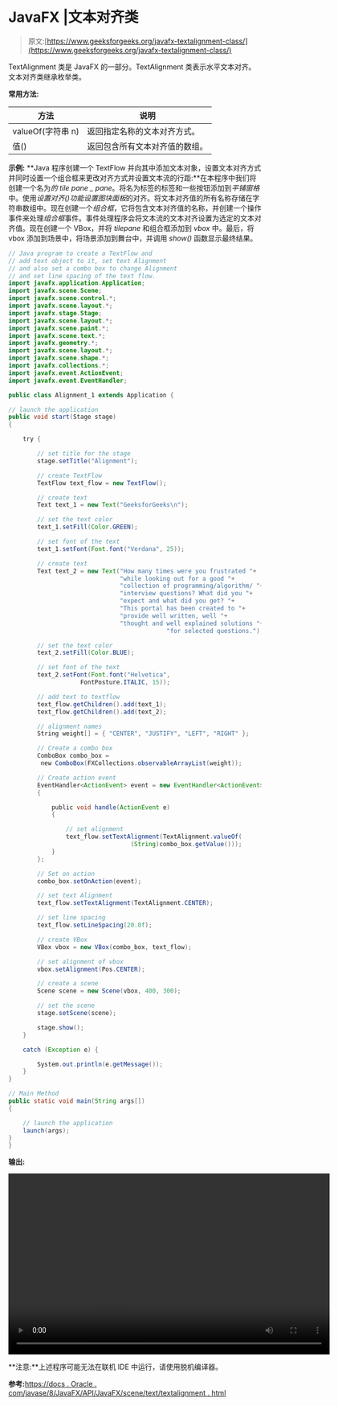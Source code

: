 # JavaFX |文本对齐类

> 原文:[https://www.geeksforgeeks.org/javafx-textalignment-class/](https://www.geeksforgeeks.org/javafx-textalignment-class/)

TextAlignment 类是 JavaFX 的一部分。TextAlignment 类表示水平文本对齐。文本对齐类继承枚举类。

**常用方法:**

| 方法 | 说明 |
| --- | --- |
| valueOf(字符串 n) | 返回指定名称的文本对齐方式。 |
| 值() | 返回包含所有文本对齐值的数组。 |

**示例:** **Java 程序创建一个 TextFlow 并向其中添加文本对象，设置文本对齐方式并同时设置一个组合框来更改对齐方式并设置文本流的行距:**在本程序中我们将创建一个名为*的 tile pane _ pane*。将名为标签的标签和一些按钮添加到*平铺窗格*中。使用*设置对齐()*功能设置*图块面板*的对齐。将文本对齐值的所有名称存储在字符串数组中。现在创建一个*组合框*，它将包含文本对齐值的名称，并创建一个操作事件来处理*组合框*事件。事件处理程序会将文本流的文本对齐设置为选定的文本对齐值。现在创建一个 VBox，并将 *tilepane* 和组合框添加到 *vbox* 中。最后，将 vbox 添加到场景中，将场景添加到舞台中，并调用 *show()* 函数显示最终结果。

```java
// Java program to create a TextFlow and
// add text object to it, set text Alignment
// and also set a combo box to change Alignment
// and set line spacing of the text flow.
import javafx.application.Application;
import javafx.scene.Scene;
import javafx.scene.control.*;
import javafx.scene.layout.*;
import javafx.stage.Stage;
import javafx.scene.layout.*;
import javafx.scene.paint.*;
import javafx.scene.text.*;
import javafx.geometry.*;
import javafx.scene.layout.*;
import javafx.scene.shape.*;
import javafx.collections.*;
import javafx.event.ActionEvent;
import javafx.event.EventHandler;

public class Alignment_1 extends Application {

// launch the application
public void start(Stage stage)
{

    try {

        // set title for the stage
        stage.setTitle("Alignment");

        // create TextFlow
        TextFlow text_flow = new TextFlow();

        // create text
        Text text_1 = new Text("GeeksforGeeks\n");

        // set the text color
        text_1.setFill(Color.GREEN);

        // set font of the text
        text_1.setFont(Font.font("Verdana", 25));

        // create text
        Text text_2 = new Text("How many times were you frustrated "+ 
                               "while looking out for a good "+
                               "collection of programming/algorithm/ "+
                               "interview questions? What did you "+ 
                               "expect and what did you get? "+ 
                               "This portal has been created to "+ 
                               "provide well written, well "+ 
                               "thought and well explained solutions "+
                                            "for selected questions.");

        // set the text color
        text_2.setFill(Color.BLUE);

        // set font of the text
        text_2.setFont(Font.font("Helvetica", 
                    FontPosture.ITALIC, 15));

        // add text to textflow
        text_flow.getChildren().add(text_1);
        text_flow.getChildren().add(text_2);

        // alignment names
        String weight[] = { "CENTER", "JUSTIFY", "LEFT", "RIGHT" };

        // Create a combo box
        ComboBox combo_box = 
         new ComboBox(FXCollections.observableArrayList(weight));

        // Create action event
        EventHandler<ActionEvent> event = new EventHandler<ActionEvent>() 
        {

            public void handle(ActionEvent e)
            {

                // set alignment
                text_flow.setTextAlignment(TextAlignment.valueOf(
                                  (String)combo_box.getValue()));
            }
        };

        // Set on action
        combo_box.setOnAction(event);

        // set text Alignment
        text_flow.setTextAlignment(TextAlignment.CENTER);

        // set line spacing
        text_flow.setLineSpacing(20.0f);

        // create VBox
        VBox vbox = new VBox(combo_box, text_flow);

        // set alignment of vbox
        vbox.setAlignment(Pos.CENTER);

        // create a scene
        Scene scene = new Scene(vbox, 400, 300);

        // set the scene
        stage.setScene(scene);

        stage.show();
    }

    catch (Exception e) {

        System.out.println(e.getMessage());
    }
}

// Main Method
public static void main(String args[])
{

    // launch the application
    launch(args);
}
}
```

**输出:**

<video class="wp-video-shortcode" id="video-226120-1" width="640" height="360" preload="metadata" controls=""><source type="video/mp4" src="https://media.geeksforgeeks.org/wp-content/uploads/Alignment.mp4?_=1">[https://media.geeksforgeeks.org/wp-content/uploads/Alignment.mp4](https://media.geeksforgeeks.org/wp-content/uploads/Alignment.mp4)</video>

**注意:**上述程序可能无法在联机 IDE 中运行，请使用脱机编译器。

**参考:**[https://docs . Oracle . com/javase/8/JavaFX/API/JavaFX/scene/text/textalignment . html](https://docs.oracle.com/javase/8/javafx/api/javafx/scene/text/TextAlignment.html)